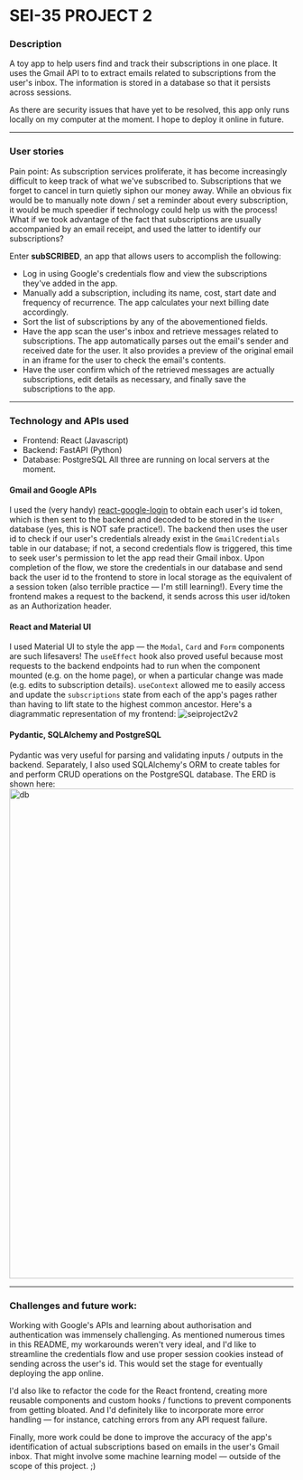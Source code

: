 # SEI-35 PROJECT 2
### Description
A toy app to help users find and track their subscriptions in one place. It uses the Gmail API to to extract emails related to subscriptions from the user's inbox. The information is stored in a database so that it persists across sessions.

As there are security issues that have yet to be resolved, this app only runs locally on my computer at the moment. I hope to deploy it online in future.

____
### User stories
Pain point: As subscription services proliferate, it has become increasingly difficult to keep track of what we've subscribed to. Subscriptions that we forget to cancel in turn quietly siphon our money away. While an obvious fix would be to manually note down / set a reminder about every subscription, it would be much speedier if technology could help us with the process! What if we took advantage of the fact that subscriptions are usually accompanied by an email receipt, and used the latter to identify our subscriptions?

Enter __subSCRIBED__, an app that allows users to accomplish the following:
* Log in using Google's credentials flow and view the subscriptions they've added in the app.
* Manually add a subscription, including its name, cost, start date and frequency of recurrence. The app calculates your next billing date accordingly.
* Sort the list of subscriptions by any of the abovementioned fields.
* Have the app scan the user's inbox and retrieve messages related to subscriptions. The app automatically parses out the email's sender and received date for the user. It also provides a preview of the original email in an iframe for the user to check the email's contents.
* Have the user confirm which of the retrieved messages are actually subscriptions, edit details as necessary, and finally save the subscriptions to the app.

____
### Technology and APIs used
* Frontend: React (Javascript)
* Backend: FastAPI (Python)
* Database: PostgreSQL
All three are running on local servers at the moment.

#### Gmail and Google APIs
I used the (very handy) [react-google-login](https://www.npmjs.com/package/react-google-login) to obtain each user's id token, which is then sent to the backend and decoded to be stored in the `User` database (yes, this is NOT safe practice!). The backend then uses the user id to check if our user's credentials already exist in the `GmailCredentials` table in our database; if not, a second credentials flow is triggered, this time to seek user's permission to let the app read their Gmail inbox. Upon completion of the flow, we store the credentials in our database and send back the user id to the frontend to store in local storage as the equivalent of a session token (also terrible practice — I'm still learning!). Every time the frontend makes a request to the backend, it sends across this user id/token as an Authorization header.

#### React and Material UI
I used Material UI to style the app — the `Modal`, `Card` and `Form` components are such lifesavers! The `useEffect` hook also proved useful because most requests to the backend endpoints had to run when the component mounted (e.g. on the home page), or when a particular change was made (e.g. edits to subscription details). `useContext` allowed me to easily access and update the `subscriptions` state from each of the app's pages rather than having to lift state to the highest common ancestor. Here's a diagrammatic representation of my frontend:
![seiproject2v2](https://user-images.githubusercontent.com/99468700/159905547-62b7131f-b8e2-4b97-8587-58ba7b7dbe6e.png)

#### Pydantic, SQLAlchemy and PostgreSQL
Pydantic was very useful for parsing and validating inputs / outputs in the backend. Separately, I also used SQLAlchemy's ORM to create tables for and perform CRUD operations on the PostgreSQL database. The ERD is shown here:
<img width="867" alt="db" src="https://user-images.githubusercontent.com/99468700/159868646-bbc8a16d-3a36-46f1-badd-18ed1f2e3fcb.png">

____
### Challenges and future work:
Working with Google's APIs and learning about authorisation and authentication was immensely challenging. As mentioned numerous times in this README, my workarounds weren't very ideal, and I'd like to streamline the credentials flow and use proper session cookies instead of sending across the user's id. This would set the stage for eventually deploying the app online.

I'd also like to refactor the code for the React frontend, creating more reusable components and custom hooks / functions to prevent components from getting bloated. And I'd definitely like to incorporate more error handling — for instance, catching errors from any API request failure.

Finally, more work could be done to improve the accuracy of the app's identification of actual subscriptions based on emails in the user's Gmail inbox. That might involve some machine learning model — outside of the scope of this project. ;)
